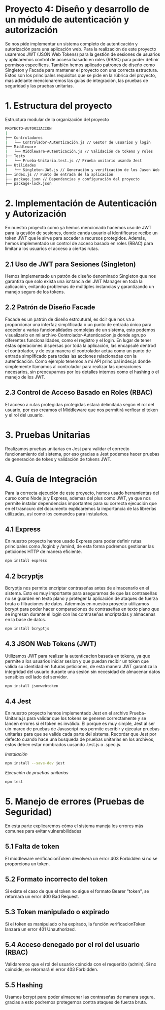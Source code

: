 # Proyecto 4: Diseño y desarrollo de un módulo de autenticación y autorización 
Se nos pide implementar un sistema completo de autenticación y autorización para una aplicación web. Para la realización de este proyecto usaremos JWT (JSON Web Tokens) para la gestión de sesiones de usuarios y aplicaremos control de acceso basado en roles (RBAC) para poder definir permisos específicos. También hemos aplicado patrones de diseño como Singleton y Facade para mantener el proyecto con una correcta estructura. Estos son los principales requisitos que se pide en la rúbrica del proyecto, mas adelante mencionaremos las guías de integración, las pruebas de seguridad y las pruebas unitarias.

# 1. Estructura del proyecto
Estructura modular de la organización del proyecto

```bash
PROYECTO-AUTORIZACIÓN
|
├── Controladores
|   └── Controlador-Autenticación.js // Gestor de usuarios y login
├── Middleware
|   └── Middleware-Autenticación.js // Validación de tokens y roles
├── Tests
|   └── Prueba-Unitaria.test.js // Prueba unitario usando Jest
├── Utilidades
|   └── Singleton-JWS.js // Generación y verificación de los Jason Web Tokens
├── index.js // Punto de entrada de la aplicación
├── package.json // Dependencias y configuración del proyecto
├── package-lock.json
```

# 2. Implementación de Autenticación y Autorización
En nuestro proyecto como ya hemos mencionado hacemos uso de JWT para la gestión de sesiones, donde canda usuario al identificarse recibe un token JWT que le sirve para acceder a recursos protegidos. Además, hemos implementado un control de acceso basado en roles (RBAC) para limitar a los usuarios el acceso a ciertas rutas.
## 2.1 Uso de JWT para Sesiones (Singleton)
Hemos implementado un patrón de diseño denominado Singleton que nos garantiza que solo exista una isntancia del JWT Manager en toda la aplicación, evitando problemas de múltiples instancias y garantizando un manejo seguro de los tokens.
## 2.2 Patrón de Diseño Facade
Facade es un patrón de diseño estrcutural, es dcir que nos va a proporcionar una interfaz simplificada o un punto de entrada único para acceder a varias funcionalidades complejas de un sistema, esto podemos visualizarlo en mi archivo Controlador-Autenticacion.js donde agrupo diferentes funcionalidades, como el registro y el login. En lugar de tener estas operaciones dispersas por toda la aplicación, las encapsulé dentrod el controlador, y de esta manera el controlador actúa como un punto de entrada simplificado para todas las acciones relacionadas con la autenticación. Como ejemplo tenemos a mi API principal index.js donde simplemente llamamos al controlador para realizar las operaciones necesarios, sin preocuparnos por los detalles internos como el hashing o el manejo de los JWT.
## 2.3 Control de Acceso Basado en Roles (RBAC)
El acceso a rutas protegidas protegidas estará delimitada según el rol del usuario, por eso creamos el Middleware que nos permitirá verficar el token y el rol del usuario.

# 3. Pruebas Unitarias
Realizamos pruebas unitarias en Jest para validar el correcto funcionamiento del sistema, por eso gracias a Jest podemos hacer pruebas de generación de tokes y validación de tokens JWT.

# 4. Guía de Integración 
Para la correcta ejecución de este proyecto, hemos usado herramientas del curso como Node.js y Express, ademas del plus como JWT, ya que nos permite instalar dependencias importantes para su correcta ejecución que en el trasncuro del documento explicaremos la importancia de las librerías utilizadas, así como los comandos para instalarlos.
## 4.1 Express
En nuestro proyecto hemos usado Express para poder definir rutas principales como /loginb y /amind, de esta forma podremos gestionar las peticiones HTTP de manera eficiente.
```bash
npm install express
```
## 4.2 bcryptjs
Bcryptjs nos permite encriptar contraseñas antes de almacenarlo en el sistema. Esto es muy importante para asegurarnos de que las contraseñas no se guarden en texto plano y proteger la aplicación de ataques de fuerza bruta o filtraciones de datos. Ademmás en nuestro proyecto utilizamos bcrypt para poder hacer comparaciones de contraseñas en texto plano que se ingresan durante el login con las contraseñas encriptadas y almacenas en la base de datos.
```bash
npm install bcryptjs
```
## 4.3 JSON Web Tokens (JWT)
Utilizamos JWT para realizar la autenticacion basada en tokens, ya que permite a los usuarios iniciar sesion y que puedan recibir un token que valida su identidad en futuras peticiones, de esta manera JWT garantiza la integridad del usuario durante una sesión sin necesidad de almacenar datos sensibles edl lado del servidor.
```bash
npm install jsonwebtoken
```
## 4.4 Jest
En nuestro proyecto hemos implementado Jest en el archivo Prueba-Unitaria.js para validar que los tokens se generen correctamente y se lancen errores si el token es inválido. El porque es muy simple, Jest al ser uin marco de pruebas de Javascript nos permite escribir y ejecutar pruebas unitarias para que se valide cada parte del sistema. Recordar que Jest por defecto cuando hace una busqueda de pruebas unitarias en los archivos, estos deben estar nombrados uusando .test.js o .spec.js.

*Instalación*
```bash
npm install --save-dev jest
```
*Ejecución de pruebas unitarias*
```bash
npm test
```
# 5. Manejo de errores (Pruebas de Seguridad)
En esta parte explicaremos cómo el sistema maneja los errores más comunes para evitar vulnerabilidades
## 5.1 Falta de token
El middleware verificacionToken devolvera un error 403 Forbidden si no se proporciona un token.
## 5.2 Formato incorrecto del token
Si existe el caso de que el token no sigue el formato Bearer "token", se retornará un error 400 Bad Request.
## 5.3 Token manipulado o expirado
Si el token es manipulado o ha expirado, la función verificacionToken lanzará un error 401 Unauthorized.
## 5.4 Acceso denegado por el rol del usuario (RBAC)
Validaremos que el rol del usuario coincida con el requerido (admin). Si no coincide, se retornará el error 403 Forbidden.
## 5.5 Hashing 
Usamos bcrypt para poder almacenar las contraseñas de manera segura, gracias a esto podremos protegernos contra ataques de fuerza bruta.
